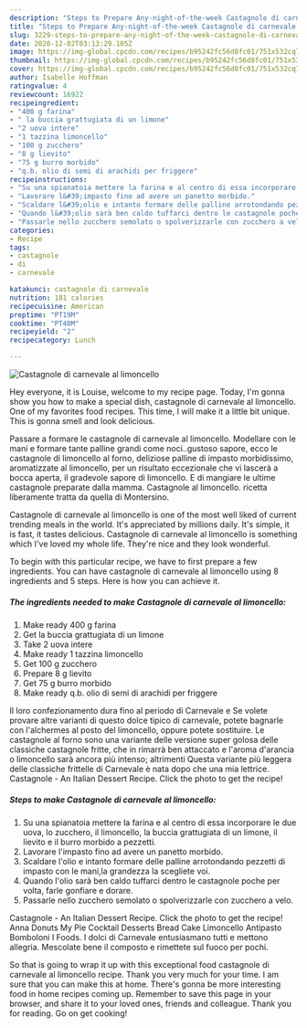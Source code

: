 ```yaml
---
description: "Steps to Prepare Any-night-of-the-week Castagnole di carnevale al limoncello"
title: "Steps to Prepare Any-night-of-the-week Castagnole di carnevale al limoncello"
slug: 3229-steps-to-prepare-any-night-of-the-week-castagnole-di-carnevale-al-limoncello
date: 2020-12-02T03:13:29.105Z
image: https://img-global.cpcdn.com/recipes/b95242fc56d8fc01/751x532cq70/castagnole-di-carnevale-al-limoncello-recipe-main-photo.jpg
thumbnail: https://img-global.cpcdn.com/recipes/b95242fc56d8fc01/751x532cq70/castagnole-di-carnevale-al-limoncello-recipe-main-photo.jpg
cover: https://img-global.cpcdn.com/recipes/b95242fc56d8fc01/751x532cq70/castagnole-di-carnevale-al-limoncello-recipe-main-photo.jpg
author: Isabelle Hoffman
ratingvalue: 4
reviewcount: 16922
recipeingredient:
- "400 g farina"
- " la buccia grattugiata di un limone"
- "2 uova intere"
- "1 tazzina limoncello"
- "100 g zucchero"
- "8 g lievito"
- "75 g burro morbido"
- "q.b. olio di semi di arachidi per friggere"
recipeinstructions:
- "Su una spianatoia mettere la farina e al centro di essa incorporare le due uova, lo zucchero, il limoncello, la buccia grattugiata di un limone, il lievito e il burro morbido a pezzetti."
- "Lavorare l&#39;impasto fino ad avere un panetto morbido."
- "Scaldare l&#39;olio e intanto formare delle palline arrotondando pezzetti di impasto con le mani,la grandezza la scegliete voi."
- "Quando l&#39;olio sarà ben caldo tuffarci dentro le castagnole poche per volta, farle gonfiare e dorare."
- "Passarle nello zucchero semolato o spolverizzarle con zucchero a velo."
categories:
- Recipe
tags:
- castagnole
- di
- carnevale

katakunci: castagnole di carnevale 
nutrition: 181 calories
recipecuisine: American
preptime: "PT19M"
cooktime: "PT40M"
recipeyield: "2"
recipecategory: Lunch

---
```



![Castagnole di carnevale al limoncello](https://img-global.cpcdn.com/recipes/b95242fc56d8fc01/751x532cq70/castagnole-di-carnevale-al-limoncello-recipe-main-photo.jpg)

Hey everyone, it is Louise, welcome to my recipe page. Today, I'm gonna show you how to make a special dish, castagnole di carnevale al limoncello. One of my favorites food recipes. This time, I will make it a little bit unique. This is gonna smell and look delicious.

Passare a formare le castagnole di carnevale al limoncello. Modellare con le mani e formare tante palline grandi come noci..gustoso sapore, ecco le castagnole di limoncello al forno, deliziose palline di impasto morbidissimo, aromatizzate al limoncello, per un risultato eccezionale che vi lascerà a bocca aperta, il gradevole sapore di limoncello. E di mangiare le ultime castagnole preparate dalla mamma. Castagnole al limoncello. ricetta liberamente tratta da quella di Montersino.

Castagnole di carnevale al limoncello is one of the most well liked of current trending meals in the world. It's appreciated by millions daily. It's simple, it is fast, it tastes delicious. Castagnole di carnevale al limoncello is something which I've loved my whole life. They're nice and they look wonderful.


To begin with this particular recipe, we have to first prepare a few ingredients. You can have castagnole di carnevale al limoncello using 8 ingredients and 5 steps. Here is how you can achieve it.

<!--inarticleads1-->

##### The ingredients needed to make Castagnole di carnevale al limoncello:

1. Make ready 400 g farina
1. Get  la buccia grattugiata di un limone
1. Take 2 uova intere
1. Make ready 1 tazzina limoncello
1. Get 100 g zucchero
1. Prepare 8 g lievito
1. Get 75 g burro morbido
1. Make ready q.b. olio di semi di arachidi per friggere


Il loro confezionamento dura fino al periodo di Carnevale e Se volete provare altre varianti di questo dolce tipico di carnevale, potete bagnarle con l&#39;alchermes al posto del limoncello, oppure potete sostituire. Le castagnole al forno sono una variante delle versione super golosa delle classiche castagnole fritte, che in rimarrà ben attaccato e l&#39;aroma d&#39;arancia o limoncello sarà ancora più intenso; altrimenti Questa variante più leggera delle classiche frittelle di Carnevale è nata dopo che una mia lettrice. Castagnole - An Italian Dessert Recipe. Click the photo to get the recipe! 

<!--inarticleads2-->

##### Steps to make Castagnole di carnevale al limoncello:

1. Su una spianatoia mettere la farina e al centro di essa incorporare le due uova, lo zucchero, il limoncello, la buccia grattugiata di un limone, il lievito e il burro morbido a pezzetti.
1. Lavorare l&#39;impasto fino ad avere un panetto morbido.
1. Scaldare l&#39;olio e intanto formare delle palline arrotondando pezzetti di impasto con le mani,la grandezza la scegliete voi.
1. Quando l&#39;olio sarà ben caldo tuffarci dentro le castagnole poche per volta, farle gonfiare e dorare.
1. Passarle nello zucchero semolato o spolverizzarle con zucchero a velo.


Castagnole - An Italian Dessert Recipe. Click the photo to get the recipe! Anna Donuts My Pie Cocktail Desserts Bread Cake Limoncello Antipasto Bomboloni I Foods. I dolci di Carnevale entusiasmano tutti e mettono allegria. Mescolate bene il composto e rimettete sul fuoco per pochi. 

So that is going to wrap it up with this exceptional food castagnole di carnevale al limoncello recipe. Thank you very much for your time. I am sure that you can make this at home. There's gonna be more interesting food in home recipes coming up. Remember to save this page in your browser, and share it to your loved ones, friends and colleague. Thank you for reading. Go on get cooking!
